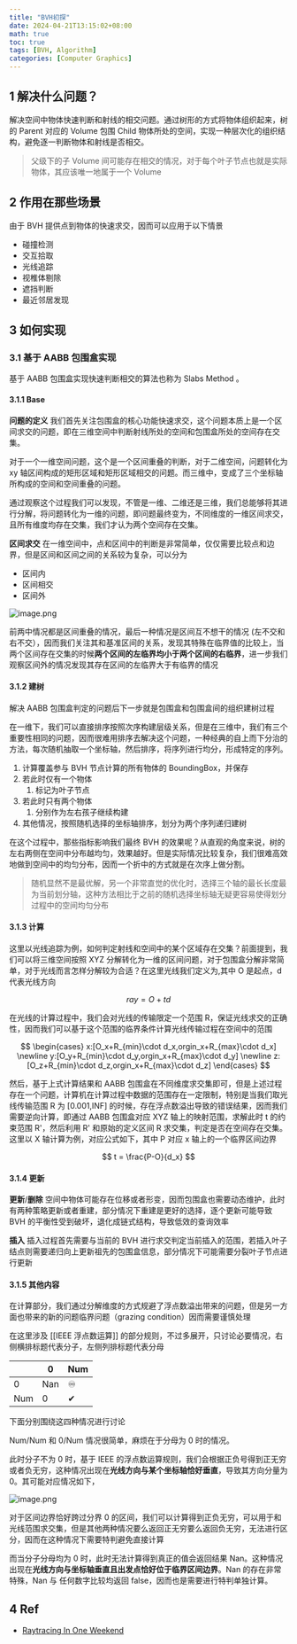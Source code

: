 ```yaml
---
title: "BVH初探"
date: 2024-04-21T13:15:02+08:00
math: true
toc: true
tags: [BVH, Algorithm]
categories: [Computer Graphics]
---
```




## 1 解决什么问题？

解决空间中物体快速判断和射线的相交问题。通过树形的方式将物体组织起来，树的 Parent 对应的 Volume 包围 Child 物体所处的空间，实现一种层次化的组织结构，避免逐一判断物体和射线是否相交。

> 父级下的子 Volume 间可能存在相交的情况，对于每个叶子节点也就是实际物体，其应该唯一地属于一个 Volume

## 2 作用在那些场景

由于 BVH 提供点到物体的快速求交，因而可以应用于以下情景

- 碰撞检测
- 交互拾取
- 光线追踪
- 视椎体剔除
- 遮挡判断
- 最近邻居发现

## 3 如何实现

### 3.1 基于 AABB 包围盒实现

基于 AABB 包围盒实现快速判断相交的算法也称为 Slabs Method 。

#### 3.1.1 Base

**问题的定义**
我们首先关注包围盒的核心功能快速求交，这个问题本质上是一个区间求交的问题，即在三维空间中判断射线所处的空间和包围盒所处的空间存在交集。

对于一个一维空间问题，这个是一个区间重叠的判断，对于二维空间，问题转化为 xy 轴区间构成的矩形区域和矩形区域相交的问题。而三维中，变成了三个坐标轴所构成的空间和空间重叠的问题。

通过观察这个过程我们可以发现，不管是一维、二维还是三维，我们总能够将其进行分解，将问题转化为一维的问题，即问题最终变为，不同维度的一维区间求交，且所有维度均存在交集，我们才认为两个空间存在交集。

**区间求交**
在一维空间中，点和区间中的判断是非常简单，仅仅需要比较点和边界，但是区间和区间之间的关系较为复杂，可以分为

- 区间内
- 区间相交
- 区间外

![image.png](https://markdown-image-1302476306.cos.ap-nanjing.myqcloud.com/202404162137864.png)

前两中情况都是区间重叠的情况，最后一种情况是区间互不想干的情况 (左不交和右不交），因而我们关注其和基准区间的关系，发现其特殊在临界值的比较上，当两个区间存在交集的时候**两个区间的左临界均小于两个区间的右临界**，进一步我们观察区间外的情况发现其存在区间的左临界大于有临界的情况

#### 3.1.2 建树

解决 AABB 包围盒判定的问题后下一步就是包围盒和包围盒间的组织建树过程

在一维下，我们可以直接排序按照次序构建层级关系，但是在三维中，我们有三个重要性相同的问题，因而很难用排序去解决这个问题，一种经典的自上而下分治的方法，每次随机抽取一个坐标轴，然后排序，将序列进行均分，形成特定的序列。

1. 计算覆盖参与 BVH 节点计算的所有物体的 BoundingBox，并保存
2. 若此时仅有一个物体
	1. 标记为叶子节点
3. 若此时只有两个物体
	1. 分别作为左右孩子继续构建
4. 其他情况，按照随机选择的坐标轴排序，划分为两个序列递归建树

在这个过程中，那些指标影响我们最终 BVH 的效果呢？从直观的角度来说，树的左右两侧在空间中分布越均匀，效果越好。但是实际情况比较复杂，我们很难高效地做到空间中的均匀分布，因而一个折中的方式就是在次序上做分割。

> 随机显然不是最优解，另一个非常直觉的优化时，选择三个轴的最长长度最为当前划分轴，这种方法相比于之前的随机选择坐标轴无疑更容易使得划分过程中的空间均匀分布

#### 3.1.3 计算

这里以光线追踪为例，如何判定射线和空间中的某个区域存在交集？前面提到，我们可以将三维空间按照 XYZ 分解转化为一维的区间问题，对于包围盒分解非常简单，对于光线而言怎样分解较为合适？在这里光线我们定义为,其中 O 是起点，d 代表光线方向

$$
ray = O + td
$$

在光线的计算过程中，我们会对光线的传输限定一个范围 R，保证光线求交的正确性，因而我们可以基于这个范围的临界条件计算光线传输过程在空间中的范围

$$
\begin{cases}
x:[O_x+R_{min}\cdot d_x,orgin_x+R_{max}\cdot d_x] \newline
y:[O_y+R_{min}\cdot d_y,orgin_x+R_{max}\cdot d_y] \newline
z:[O_z+R_{min}\cdot d_z,orgin_x+R_{max}\cdot d_z]
\end{cases}
$$

然后，基于上式计算结果和 AABB 包围盒在不同维度求交集即可，但是上述过程存在一个问题，计算机在计算过程中数据的范围存在一定限制，特别是当我们取光线传输范围 R 为 [0.001,INF] 的时候，存在浮点数溢出导致的错误结果，因而我们需要逆向计算，即通过 AABB 包围盒对应 XYZ 轴上的映射范围，求解此时 t 的约束范围 R'，然后利用 R' 和原始的定义区间 R 求交集，判定是否在空间存在交集。这里以 X 轴计算为例，对应公式如下，其中 P 对应 x 轴上的一个临界区间边界

$$
t = \frac{P-O}{d_x}
$$

#### 3.1.4 更新

**更新**/**删除**
空间中物体可能存在位移或者形变，因而包围盒也需要动态维护，此时有两种策略更新或者重建，部分情况下重建是更好的选择，逐个更新可能导致 BVH 的平衡性受到破坏，退化成链式结构，导致低效的查询效率

**插入**
插入过程首先需要与当前的 BVH 进行求交判定当前插入的范围，若插入叶子结点则需要递归向上更新祖先的包围盒信息，部分情况下可能需要分裂叶子节点进行更新

#### 3.1.5 其他内容

在计算部分，我们通过分解维度的方式规避了浮点数溢出带来的问题，但是另一方面也带来的新的问题临界问题（grazing condition）因而需要谨慎处理

在这里涉及 [[IEEE 浮点数运算]] 的部分规则，不过多展开，只讨论必要情况，右侧横排标题代表分子，左侧列排标题代表分母

|     | 0   | Num |
| --- | --- | --- |
| 0   | Nan | ♾   |
| Num | 0   | ✔   |

 下面分别围绕这四种情况进行讨论

Num/Num 和 0/Num 情况很简单，麻烦在于分母为 0 时的情况。

此时分子不为 0 时，基于 IEEE 的浮点数运算规则，我们会根据正负号得到正无穷或者负无穷，这种情况出现在**光线方向与某个坐标轴恰好垂直**，导致其方向分量为 0。其可能对应情况如下，

![image.png](https://markdown-image-1302476306.cos.ap-nanjing.myqcloud.com/202404211256598.png)

对于区间边界恰好跨过分界 0 的区间，我们可以计算得到正负无穷，可以用于和光线范围求交集，但是其他两种情况要么返回正无穷要么返回负无穷，无法进行区分，因而在这种情况下需要特判避免直接计算

而当分子分母均为 0 时，此时无法计算得到真正的值会返回结果 Nan。这种情况出现在**光线方向与坐标轴垂直且出发点恰好位于临界区间边界**。Nan 的存在非常特殊，Nan 与 任何数字比较均返回 false，因而也是需要进行特判单独计算。

## 4 Ref

- [Raytracing In One Weekend](https://raytracing.github.io/)